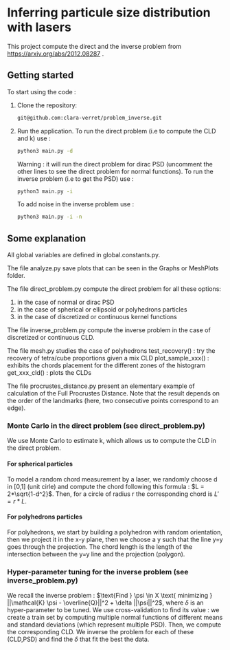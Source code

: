 # Inferring particule size distribution with lasers
This project compute the direct and the inverse problem from https://arxiv.org/abs/2012.08287 .

## Getting started
To start using the code :

1. Clone the repository:
    ```bash
    git@github.com:clara-verret/problem_inverse.git
    ```
2. Run the application. 
   To run the direct problem (i.e to compute the CLD and k) use :
    ```bash
    python3 main.py -d
    ```
    Warning : it will run the direct problem for dirac PSD (uncomment the other lines to see the direct problem for normal functions).
    To run the inverse problem (i.e to get the PSD) use :
    ```bash
    python3 main.py -i
    ```
    To add noise in the inverse problem use :
    ```bash
    python3 main.py -i -n
    ```

## Some explanation

All global variables are defined in global.constants.py.

The file analyze.py save plots that can be seen in the Graphs or MeshPlots folder.

The file direct_problem.py compute the direct problem for all these options:
1. in the case of normal or dirac PSD
2. in the case of spherical or ellipsoid or polyhedrons particles
3. in the case of discretized or continuous kernel functions

The file inverse_problem.py compute the inverse problem in the case of discretized or continuous CLD.

The file mesh.py studies the case of polyhedrons
test_recovery() : try the recovery of tetra/cube proportions given a mix CLD
plot_sample_xxx() : exhibits the chords placement for the different zones of the histogram
get_xxx_cld() : plots the CLDs

The file procrustes_distance.py present an elementary example of calculation of the Full Procrustes Distance. Note that the result depends on the order of the landmarks (here, two consecutive points correspond to an edge).

### Monte Carlo in the direct problem (see direct_problem.py)

We use Monte Carlo to estimate k, which allows us to compute the CLD in the direct problem.

#### For spherical particles

To model a random chord measurement by a laser, we randomly choose d in [0,1] (unit cirle) and compute the chord following this formula : $L = 2*\sqrt{1-d^2}$.
Then, for a circle of radius r the corresponding chord is $L' =r*L$.

#### For polyhedrons particles

For polyhedrons, we start by building a polyhedron with random orientation, then we project it in the x-y plane, then we choose a y such that the line y=y goes through the projection. The chord length is the length of the intersection between the y=y line and the projection (polygon).

### Hyper-parameter tuning for the inverse problem (see inverse_problem.py)
We recall the inverse problem : $\text{Find } \psi \in X \text{ minimizing } ||\mathcal{K} \psi - \overline{Q}||^2 + \delta ||\psi||^2$, where $\delta$ is an hyper-parameter to be tuned.
We use cross-validation to find its value : we create a train set by computing multiple normal functions of different means and standard deviations (which represent multiple PSD).
Then, we compute the corresponding CLD.
We inverse the problem for each of these (CLD,PSD) and find the $\delta$ that fit the best the data.
